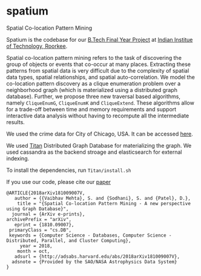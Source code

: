 spatium
=======

Spatial Co-location Pattern Mining 

Spatium is the codebase for our [B.Tech Final Year Project](https://arxiv.org/abs/1810.09007) at [Indian Institue of Technology, Roorkee](http://www.iitr.ac.in/).


Spatial co-location pattern mining refers to the task of discovering the group of objects or events that co-occur at many places. Extracting these patterns from spatial data is very difficult due to the complexity of spatial data types, spatial relationships, and spatial auto-correlation. We model the co-location pattern discovery as a clique enumeration problem over a neighborhood graph (which is materialized using a distributed graph database). Further, we propose three new traversal based algorithms, namely `CliqueEnumG`, `CliqueEnumK` and `CliqueExtend`. These algorithms allow for a trade-off between time and memory requirements and support interactive data analysis without having to recompute all the intermediate results.


We used the crime data for City of Chicago, USA. It can be accessed [here](https://data.cityofchicago.org/Public-Safety/Crimes-2001-to-present/ijzp-q8t2). 

We used [Titan](http://thinkaurelius.github.io/titan/) Distributed Graph Database for materializing the graph. We used cassandra as the backend stroage and elasticsearch for external indexing. 

To install the dependencies, run `Titan/install.sh`


If you use our code, please cite our [paper](https://arxiv.org/abs/1810.09007)

```
@ARTICLE{2018arXiv181009007V,
   author = {{Vaibhav Mehta}, S. and {Sodhani}, S. and {Patel}, D.},
    title = "{Spatial Co-location Pattern Mining - A new perspective using Graph Database}",
  journal = {ArXiv e-prints},
archivePrefix = "arXiv",
   eprint = {1810.09007},
 primaryClass = "cs.DB",
 keywords = {Computer Science - Databases, Computer Science - Distributed, Parallel, and Cluster Computing},
     year = 2018,
    month = oct,
   adsurl = {http://adsabs.harvard.edu/abs/2018arXiv181009007V},
  adsnote = {Provided by the SAO/NASA Astrophysics Data System}
}
```

